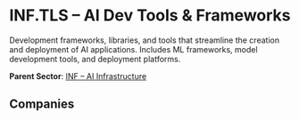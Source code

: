 # INF.TLS – AI Dev Tools & Frameworks

Development frameworks, libraries, and tools that streamline the creation and deployment of AI applications. Includes ML frameworks, model development tools, and deployment platforms.


**Parent Sector**: [INF – AI Infrastructure](inf.md)

## Companies

